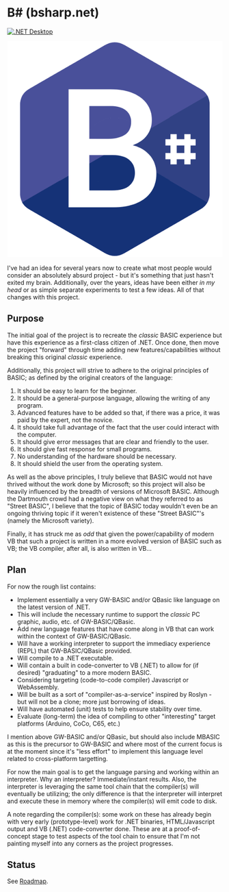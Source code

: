 # B# (bsharp.net)

[![.NET Desktop](https://github.com/DualBrain/bsharp/actions/workflows/dotnet-desktop.yml/badge.svg)](https://github.com/DualBrain/bsharp/actions/workflows/dotnet-desktop.yml)

![B#](bsharp.png)

I've had an idea for several years now to create what most people would consider an absolutely absurd project - but it's something that just hasn't exited my brain.  Additionally, over the years, ideas have been either *in my head* or as simple separate experiments to test a few ideas. All of that changes with this project.

## Purpose

The initial goal of the project is to recreate the *classic* BASIC experience but have this experience as a first-class citizen of .NET.  Once done, then move the project "forward" through time adding new features/capabilities without breaking this original *classic* experience.

Additionally, this project will strive to adhere to the original principles of BASIC; as defined by the original creators of the language:

1. It should be easy to learn for the beginner.
2. It should be a general-purpose language, allowing the writing of any program.
3. Advanced features have to be added so that, if there was a price, it was paid by the expert, not the novice.
4. It should take full advantage of the fact that the user could interact with the computer.
5. It should give error messages that are clear and friendly to the user.
6. It should give fast response for small programs.
7. No understanding of the hardware should be necessary.
8. It should shield the user from the operating system.

As well as the above principles, I truly believe that BASIC would not have thrived without the work done by Microsoft; so this project will also be heavily influenced by the breadth of versions of Microsoft BASIC. Although the Dartmouth crowd had a negative view on what they referred to as "Street BASIC", I believe that the topic of BASIC today wouldn't even be an ongoing thriving topic if it weren't existence of these "Street BASIC"'s (namely the Microsoft variety).

Finally, it has struck me as *odd* that given the power/capability of modern VB that such a project is written in a more evolved version of BASIC such as VB; the VB compiler, after all, is also written in VB...

## Plan

For now the rough list contains:

- Implement essentially a very GW-BASIC and/or QBasic like language on the latest version of .NET.
- This will include the necessary runtime to support the *classic* PC graphic, audio, etc. of GW-BASIC/QBasic.
- Add new language features that have come along in VB that can work within the context of GW-BASIC/QBasic.
- Will have a working interpreter to support the immediacy experience (REPL) that GW-BASIC/QBasic provided.
- Will compile to a .NET executable.
- Will contain a built in code-converter to VB (.NET) to allow for (if desired) "graduating" to a more modern BASIC.
- Considering targeting (code-to-code compiler) Javascript or WebAssembly.
- Will be built as a sort of "compiler-as-a-service" inspired by Roslyn - but will not be a clone; more just borrowing of ideas.
- Will have automated (unit) tests to help ensure stability over time.
- Evaluate (long-term) the idea of compiling to other "interesting" target platforms (Arduino, CoCo, C65, etc.)

I mention above GW-BASIC and/or QBasic, but should also include MBASIC as this is the precursor to GW-BASIC and where most of the current focus is at the moment since it's "less effort" to implement this language level related to cross-platform targetting.

For now the main goal is to get the language parsing and working within an interpreter.  Why an interpreter?  Immediate/instant results. Also, the interpreter is leveraging the same tool chain that the compiler(s) will eventually be utilizing; the only difference is that the interpreter will interpret and execute these in memory where the compiler(s) will emit code to disk.

A note regarding the compiler(s): some work on these has already begin with very early (prototype-level) work for .NET binaries, HTML/Javascript output and VB (.NET) code-converter done.  These are at a proof-of-concept stage to test aspects of the tool chain to ensure that I'm not painting myself into any corners as the project progresses.

## Status

See [Roadmap](https://github.com/DualBrain/bsharp/wiki/Roadmap).